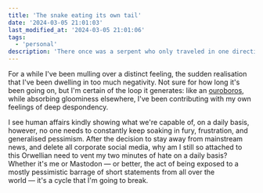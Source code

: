 ```yaml
---
title: 'The snake eating its own tail'
date: '2024-03-05 21:01:03'
last_modified_at: '2024-03-05 21:01:06'
tags:
  - 'personal'
description: 'There once was a serpent who only traveled in one direction, always forward, never backward. Until one day, the serpent came upon a demon. The demon cursed the serpent, driving him insane, causing him to eat his own tail.'
---
```

For a while I've been mulling over a distinct feeling, the sudden realisation that I've been dwelling in too much negativity. Not sure for how long it's been going on, but I'm certain of the loop it generates: like an [ouroboros](https://en.wikipedia.org/wiki/Ouroboros), while absorbing gloominess elsewhere, I've been contributing with my own feelings of deep despondency.

I see human affairs kindly showing what we're capable of, on a daily basis, however, no one needs to constantly keep soaking in fury, frustration, and generalised pessimism. After the decision to stay away from mainstream news, and delete all corporate social media, why am I still so attached to this Orwellian need to vent my two minutes of hate on a daily basis? Whether it's me or Mastodon&nbsp;—&nbsp;or better, the act of being exposed to a mostly pessimistic barrage of short statements from all over the world&nbsp;—&nbsp;it's a cycle that I'm going to break.